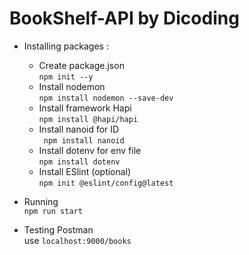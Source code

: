 # BookShelf-API by Dicoding
- Installing packages :
  - Create package.json <br>
  `npm init --y`
  - Install nodemon <br>
  `npm install nodemon --save-dev`
  - Install framework Hapi <br>
  `npm install @hapi/hapi`
  - Install nanoid for ID <br>
  ` npm install nanoid`
  - Install dotenv for env file <br>
  `npm install dotenv`
  - Install ESlint (optional) <br>
  `npm init @eslint/config@latest`
	
- Running <br>
`npm run start`

- Testing Postman <br>
use `localhost:9000/books`
